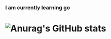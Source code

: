 ### I am currently learning go 

# ![Anurag's GitHub stats](https://github-readme-stats.vercel.app/api?username=Moritz448&show_icons=true&theme=ocean_dark)


<!--
**Moritz448/Moritz448** is a ✨ _special_ ✨ repository because its `README.md` (this file) appears on your GitHub profile.

Here are some ideas to get you started:

- 🔭 I’m currently working on ...
- 🌱 I’m currently learning ...
- 👯 I’m looking to collaborate on ...
- 🤔 I’m looking for help with ...
- 💬 Ask me about ...
- 📫 How to reach me: ...
- 😄 Pronouns: ...
- ⚡ Fun fact: ...
-->
